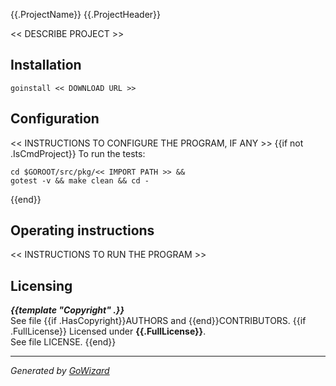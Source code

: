{{.ProjectName}}
{{.ProjectHeader}}

<< DESCRIBE PROJECT >>


## Installation

	goinstall << DOWNLOAD URL >>


## Configuration

<< INSTRUCTIONS TO CONFIGURE THE PROGRAM, IF ANY >>
{{if not .IsCmdProject}}
To run the tests:

	cd $GOROOT/src/pkg/<< IMPORT PATH >> &&
	gotest -v && make clean && cd -
{{end}}

## Operating instructions

<< INSTRUCTIONS TO RUN THE PROGRAM >>


## Licensing

***{{template "Copyright" .}}***  
See file {{if .HasCopyright}}AUTHORS and {{end}}CONTRIBUTORS.
{{if .FullLicense}}
Licensed under **{{.FullLicense}}**.  
See file LICENSE.
{{end}}

* * *
*Generated by [GoWizard](https://github.com/kless/GoWizard)*

